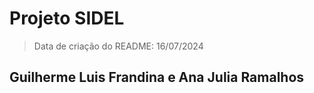 <h1>Projeto SIDEL</h1>

> Data de criação do README: 16/07/2024

<h2>Guilherme Luis Frandina e Ana Julia Ramalhos</h2>
